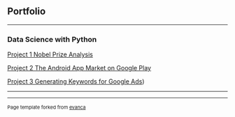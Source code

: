 ## Portfolio

---

### Data Science with Python 

[Project 1 Nobel Prize Analysis](https://app.datacamp.com/workspace/w/b05e2f2c-251a-40a3-a43e-acf57421dd39)

[Project 2 The Android App Market on Google Play](https://app.datacamp.com/workspace/w/48267e82-02b7-424e-84b2-b153b68a8ffd)

[Project 3 Generating Keywords for Google Ads](https://app.datacamp.com/workspace/w/39955348-0132-42ff-923d-da130207b92a))



---




---
<p style="font-size:11px">Page template forked from <a href="https://github.com/evanca/quick-portfolio">evanca</a></p>
<!-- Remove above link if you don't want to attibute -->
